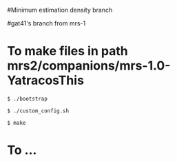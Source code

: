 #Minimum estimation density branch

#gat41's branch from mrs-1

To make files in path mrs2/companions/mrs-1.0-YatracosThis
=============================================

```%sh
$ ./bootstrap

$ ./custom_config.sh

$ make
```

To ...
=============================================
